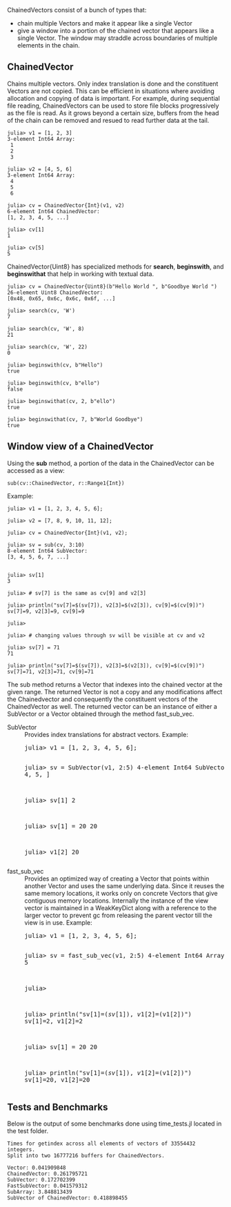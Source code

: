 ChainedVectors consist of a bunch of types that:
- chain multiple Vectors and make it appear like a single Vector
- give a window into a portion of the chained vector that appears like a single Vector. The window may straddle across boundaries of multiple elements in the chain.

ChainedVector
-------------
Chains multiple vectors. Only index translation is done and the constituent Vectors are not copied. This can be efficient in situations where avoiding allocation and copying of data is important. For example, during sequential file reading, ChainedVectors can be used to store file blocks progressively as the file is read. As it grows beyond a certain size, buffers from the head of the chain can be removed and resued to read further data at the tail.
````
julia> v1 = [1, 2, 3]
3-element Int64 Array:
 1
 2
 3

julia> v2 = [4, 5, 6]
3-element Int64 Array:
 4
 5
 6

julia> cv = ChainedVector{Int}(v1, v2)
6-element Int64 ChainedVector:
[1, 2, 3, 4, 5, ...]

julia> cv[1]
1

julia> cv[5]
5
````

ChainedVector{Uint8} has specialized methods for **search**, **beginswith**, and **beginswithat** that help in working with textual data.
````
julia> cv = ChainedVector{Uint8}(b"Hello World ", b"Goodbye World ")
26-element Uint8 ChainedVector:
[0x48, 0x65, 0x6c, 0x6c, 0x6f, ...]

julia> search(cv, 'W')
7

julia> search(cv, 'W', 8)
21

julia> search(cv, 'W', 22)
0

julia> beginswith(cv, b"Hello")
true

julia> beginswith(cv, b"ello")
false

julia> beginswithat(cv, 2, b"ello")
true

julia> beginswithat(cv, 7, b"World Goodbye")
true
````


Window view of a ChainedVector
------------------------------
Using the **sub** method, a portion of the data in the ChainedVector can be accessed as a view:
````
sub(cv::ChainedVector, r::Range1{Int})
````

Example:
````
julia> v1 = [1, 2, 3, 4, 5, 6];

julia> v2 = [7, 8, 9, 10, 11, 12];

julia> cv = ChainedVector{Int}(v1, v2);

julia> sv = sub(cv, 3:10)
8-element Int64 SubVector:
[3, 4, 5, 6, 7, ...]


julia> sv[1]
3

julia> # sv[7] is the same as cv[9] and v2[3]

julia> println("sv[7]=$(sv[7]), v2[3]=$(v2[3]), cv[9]=$(cv[9])")
sv[7]=9, v2[3]=9, cv[9]=9

julia> 

julia> # changing values through sv will be visible at cv and v2

julia> sv[7] = 71
71

julia> println("sv[7]=$(sv[7]), v2[3]=$(v2[3]), cv[9]=$(cv[9])")
sv[7]=71, v2[3]=71, cv[9]=71
````

The sub method returns a Vector that indexes into the chained vector at the given range. The returned Vector is not a copy and any modifications affect the Chainedvector and consequently the constituent vectors of the ChainedVector as well. The returned vector can be an instance of either a SubVector or a Vector obtained through the method fast\_sub\_vec. 

<dl>
<dt>SubVector</dt>
<dd>
Provides index translations for abstract vectors. 
Example:
<pre>
julia> v1 = [1, 2, 3, 4, 5, 6];

julia> sv = SubVector(v1, 2:5)
4-element Int64 SubVector:
[2, 3, 4, 5, ]


julia> sv[1]
2

julia> sv[1] = 20
20

julia> v1[2]
20
</pre>
</dd>
<dt>fast_sub_vec</dt>
<dd>
Provides an optimized way of creating a Vector that points within another Vector and uses the same underlying data. Since it reuses the same memory locations, it works only on concrete Vectors that give contiguous memory locations. Internally the instance of the view vector is maintained in a WeakKeyDict along with a reference to the larger vector to prevent gc from releasing the parent vector till the view is in use.
Example:
<pre>
julia> v1 = [1, 2, 3, 4, 5, 6];

julia> sv = fast_sub_vec(v1, 2:5)
4-element Int64 Array:
 2
 3
 4
 5

julia> 

julia> println("sv[1]=$(sv[1]), v1[2]=$(v1[2])")
sv[1]=2, v1[2]=2

julia> sv[1] = 20
20

julia> println("sv[1]=$(sv[1]), v1[2]=$(v1[2])")
sv[1]=20, v1[2]=20
</pre>
</dd>
</dl>


Tests and Benchmarks
--------------------
Below is the output of some benchmarks done using time\_tests.jl located in the test folder.
````
Times for getindex across all elements of vectors of 33554432 integers.
Split into two 16777216 buffers for ChainedVectors.

Vector: 0.041909848
ChainedVector: 0.261795721
SubVector: 0.172702399
FastSubVector: 0.041579312
SubArray: 3.848813439
SubVector of ChainedVector: 0.418898455
````


